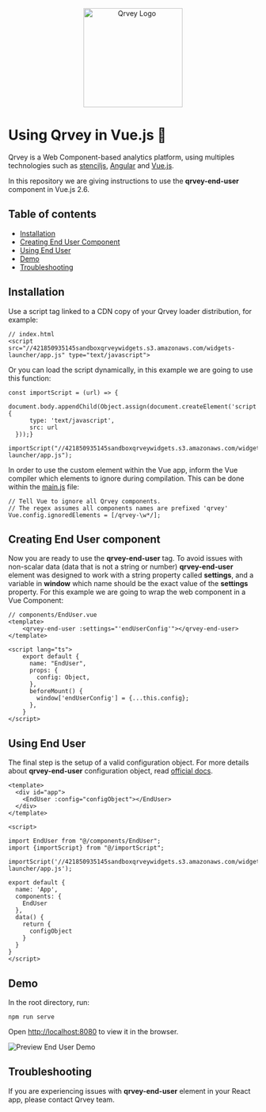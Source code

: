 <div align="center">
	<img alt="Qrvey Logo" src="https://s3.amazonaws.com/cdn.qrvey.com/images/qrvey-logo.svg" width="200" />
</div>

# Using Qrvey in Vue.js :evergreen_tree:

Qrvey is a Web Component-based analytics platform, using multiples technologies such as [stenciljs](https://github.com/ionic-team/stencil), [Angular](https://github.com/angular/angular) and [Vue.js](https://github.com/vuejs/vue).

In this repository we are giving instructions to use the **qrvey-end-user** component in Vue.js 2.6.

## Table of contents

* [Installation](#installation)
* [Creating End User Component](#creating-end-user-component)
* [Using End User](#using-end-user)
* [Demo](#demo)
* [Troubleshooting](#troubleshooting)

## Installation

Use a script tag linked to a CDN copy of your Qrvey loader distribution, for example:

    // index.html
    <script src="//421850935145sandboxqrveywidgets.s3.amazonaws.com/widgets-launcher/app.js" type="text/javascript">

Or you can load the script dynamically, in this example we are going to use this function:

	const importScript = (url) => {  
      document.body.appendChild(Object.assign(document.createElement('script'), {  
	      type: 'text/javascript',  
	      src: url  
      }));}
	
	importScript("//421850935145sandboxqrveywidgets.s3.amazonaws.com/widgets-launcher/app.js");

In order to use the custom element within the Vue app, inform the Vue compiler which elements to ignore during compilation. This can be done within the [main.js](https://github.com/qrvey/qrvey-vue/blob/master/src/main.js) file:

    // Tell Vue to ignore all Qrvey components.
    // The regex assumes all components names are prefixed 'qrvey'
    Vue.config.ignoredElements = [/qrvey-\w*/];

## Creating End User component

Now you are ready to use the **qrvey-end-user** tag. To avoid issues with non-scalar data (data that is not a string or number) **qrvey-end-user** element was designed to work with a string property called **settings**, and a variable in **window** which name should be the exact value of the **settings** property.
For this example we are going to wrap the web component in a Vue Component:

    // components/EndUser.vue
    <template>
        <qrvey-end-user :settings="'endUserConfig'"></qrvey-end-user>
    </template>
    
    <script lang="ts">
        export default {
          name: "EndUser",
          props: {
            config: Object,
          },
          beforeMount() {
            window['endUserConfig'] = {...this.config};
          },
        }
    </script>

## Using End User

The final step is the setup of a valid configuration object. For more details about **qrvey-end-user** configuration object, read [official docs](https://partners.qrvey.com/documentation/).


    <template>
      <div id="app">
        <EndUser :config="configObject"></EndUser>
      </div>
    </template>
    
    <script>
    
    import EndUser from "@/components/EndUser";
    import {importScript} from "@/importScript";
    
    importScript('//421850935145sandboxqrveywidgets.s3.amazonaws.com/widgets-launcher/app.js');
    
    export default {
      name: 'App',
      components: {
        EndUser
      },
      data() {
        return {
          configObject
        }
      }
    }
    </script>

## Demo

In the root directory, run:

    npm run serve

Open [http://localhost:8080](http://localhost:8080) to view it in the browser.

![Preview End User Demo](https://s3.amazonaws.com/cdn.qrvey.com/images/preview-end-user.png)

## Troubleshooting
If you are experiencing issues with **qrvey-end-user** element in your React app, please contact Qrvey team.
